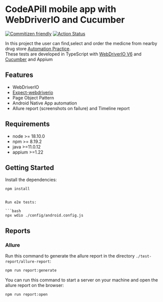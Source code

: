 # CodeAPill mobile app with WebDriverIO and Cucumber

[![Commitizen friendly](https://img.shields.io/badge/commitizen-friendly-brightgreen.svg)](http://commitizen.github.io/cz-cli/)
[![Action Status](https://github.com/WarleyGabriel/demo-webdriverio-cucumber/workflows/CI/badge.svg)](https://github.com/WarleyGabriel/demo-webdriverio-cucumber/actions)

In this project the user can find,select and order the medicne from nearby drug store [Automation Practice](http://automationpractice.com).  
These tests are developed in TypeScript with [WebDriverIO V6](http://webdriver.io/) and [Cucumber](https://cucumber.io/) and Appium

## Features

-   WebDriverIO
-   [Expect-webdriverio](https://github.com/webdriverio/expect-webdriverio)
-   Page Object Pattern
-   Android Native App automation
-   Allure report (screenshots on failure) and Timeline report

## Requirements

-   node >= 18.10.0
-   npm >= 8.19.2
-   java >=11.0.12
-   appium >=1.22

## Getting Started

Install the dependencies:

```bash
npm install
```
```

Run e2e tests:

```bash
npx wdio ./config/android.config.js
```

## Reports

### Allure

Run this command to generate the allure report in the directory `./test-report/allure-report`:

```bash
npm run report:generate
```

You can run this command to start a server on your machine and open the allure report on the browser:

```bash
npm run report:open
```

```

